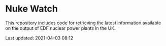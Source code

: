 # Nuke Watch

This repository includes code for retrieving the latest information available on the output of EDF nuclear power plants in the UK.

Last updated: 2021-04-03 08:12